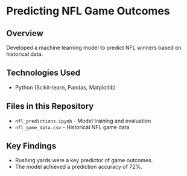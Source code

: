 # Predicting NFL Game Outcomes
## Overview
Developed a machine learning model to predict NFL winners based on historical data.

## Technologies Used
- Python (Scikit-learn, Pandas, Matplotlib)

## Files in this Repository
- `nfl_predictions.ipynb` - Model training and evaluation
- `nfl_game_data.csv` - Historical NFL game data

## Key Findings
- Rushing yards were a key predictor of game outcomes.
- The model achieved a prediction accuracy of 72%.
